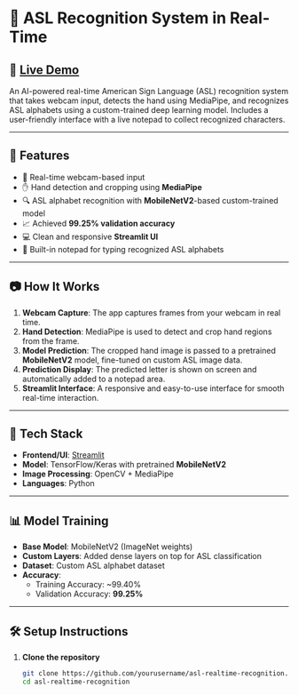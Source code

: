 # 🤟 ASL Recognition System in Real-Time

## 🚀 [Live Demo](https://your-streamlit-link-here.com)

An AI-powered real-time American Sign Language (ASL) recognition system that takes webcam input, detects the hand using MediaPipe, and recognizes ASL alphabets using a custom-trained deep learning model. Includes a user-friendly interface with a live notepad to collect recognized characters.

---

## 🧠 Features

- 📸 Real-time webcam-based input
- ✋ Hand detection and cropping using **MediaPipe**
- 🔍 ASL alphabet recognition with **MobileNetV2**-based custom-trained model  
- 📈 Achieved **99.25% validation accuracy**
- 💻 Clean and responsive **Streamlit UI**
- 📝 Built-in notepad for typing recognized ASL alphabets

---

## 📷 How It Works

1. **Webcam Capture**: The app captures frames from your webcam in real time.
2. **Hand Detection**: MediaPipe is used to detect and crop hand regions from the frame.
3. **Model Prediction**: The cropped hand image is passed to a pretrained **MobileNetV2** model, fine-tuned on custom ASL image data.
4. **Prediction Display**: The predicted letter is shown on screen and automatically added to a notepad area.
5. **Streamlit Interface**: A responsive and easy-to-use interface for smooth real-time interaction.

---

## 🧰 Tech Stack

- **Frontend/UI**: [Streamlit](https://streamlit.io/)
- **Model**: TensorFlow/Keras with pretrained **MobileNetV2**
- **Image Processing**: OpenCV + MediaPipe
- **Languages**: Python

---

## 📊 Model Training

- **Base Model**: MobileNetV2 (ImageNet weights)
- **Custom Layers**: Added dense layers on top for ASL classification
- **Dataset**: Custom ASL alphabet dataset
- **Accuracy**: 
  - Training Accuracy: ~99.40%
  - Validation Accuracy: **99.25%**

---

## 🛠️ Setup Instructions

1. **Clone the repository**
   ```bash
   git clone https://github.com/yourusername/asl-realtime-recognition.git
   cd asl-realtime-recognition
